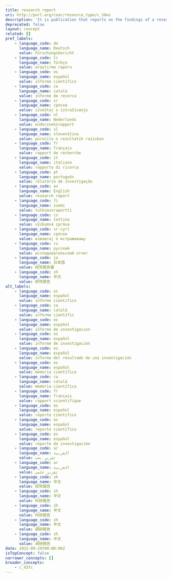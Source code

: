 ```yaml
---
title: research report
uri: http://purl.org/coar/resource_type/c_18ws
description: 'It is publication that reports on the findings of a research project or alternatively scientific observations on or about a subject. [Source: Adapted from https://en.wikipedia.org/wiki/Research_report]'
deprecated: false
layout: concept
related: []
pref_labels:
    - language_code: de
      language_name: Deutsch
      value: Forschungsbericht
    - language_code: tr
      language_name: Türkçe
      value: araştırma raporu
    - language_code: es
      language_name: español
      value: informe científico
    - language_code: ca
      language_name: català
      value: informe de recerca
    - language_code: sr
      language_name: српски
      value: izveštaj o istraživanju
    - language_code: nl
      language_name: Nederlands
      value: onderzoeksrapport
    - language_code: sl
      language_name: slovenščina
      value: poročilo o rezultatih raziskav
    - language_code: fr
      language_name: français
      value: rapport de recherche
    - language_code: it
      language_name: italiano
      value: rapporto di ricerca
    - language_code: pt
      language_name: português
      value: relatório de investigação
    - language_code: en
      language_name: English
      value: research report
    - language_code: fi
      language_name: suomi
      value: tutkimusraportti
    - language_code: cs
      language_name: čeština
      value: výzkumná zpráva
    - language_code: sr-cyrl
      language_name: српски
      value: извештај о истраживању
    - language_code: ru
      language_name: русский
      value: исследовательский отчет
    - language_code: ja
      language_name: 日本語
      value: 研究報告書
    - language_code: zh
      language_name: 中文
      value: 研究报告
alt_labels:
    - language_code: es
      language_name: español
      value: informe cientifico
    - language_code: ca
      language_name: català
      value: informe científic
    - language_code: es
      language_name: español
      value: informe de investigacion
    - language_code: es
      language_name: español
      value: informe de investigación
    - language_code: es
      language_name: español
      value: informe del resultado de una investigación
    - language_code: es
      language_name: español
      value: memoria científica
    - language_code: ca
      language_name: català
      value: memòria científica
    - language_code: fr
      language_name: français
      value: rapport scientifique
    - language_code: es
      language_name: español
      value: reporte cientifico
    - language_code: es
      language_name: español
      value: reporte científico
    - language_code: es
      language_name: español
      value: reporte de investigación
    - language_code: ar
      language_name: العربية
      value: تقرير بحث
    - language_code: ar
      language_name: العربية
      value: تقرير علمي
    - language_code: zh
      language_name: 中文
      value: 研究報告
    - language_code: zh
      language_name: 中文
      value: 科研報告
    - language_code: zh
      language_name: 中文
      value: 科研报告
    - language_code: zh
      language_name: 中文
      value: 調研報告
    - language_code: zh
      language_name: 中文
      value: 调研报告
date: 2022-09-29T00:00:00Z
isTopConcept: false
narrower_concepts: []
broader_concepts:
    - c_93fc
---
```


